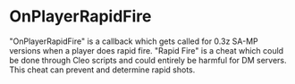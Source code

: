 OnPlayerRapidFire
=================

"OnPlayerRapidFire" is a callback which gets called for 0.3z SA-MP versions when a player does rapid fire. "Rapid Fire" is a cheat which could be done through Cleo scripts and could entirely be harmful for DM servers. This cheat can prevent and determine rapid shots.
